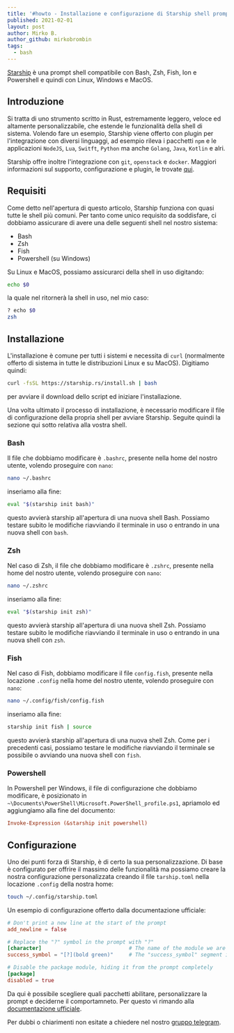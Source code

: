```yaml
---
title: '#howto - Installazione e configurazione di Starship shell prompt'
published: 2021-02-01
layout: post
author: Mirko B.
author_github: mirkobrombin
tags:
  - bash
---
```

[Starship](https://starship.rs) è una prompt shell compatibile con Bash, Zsh, Fish, Ion e Powershell e quindi con Linux, Windows e MacOS.


## Introduzione
Si tratta di uno strumento scritto in Rust, estremamente leggero, veloce ed altamente personalizzabile, che estende le funzionalità della shell di sistema. Volendo fare un esempio, Starship viene offerto con plugin per l'integrazione con diversi linguaggi, ad esempio rileva i pacchetti `npm` e le applicazioni `NodeJS`, `Lua`, `Switft`, `Python` ma anche `Golang`, `Java`, `Kotlin` e alri. 

Starship offre inoltre l'integrazione con `git`, `openstack` e `docker`. Maggiori informazioni sul supporto, configurazione e plugin, le trovate [qui](https://starship.rs/config/).

## Requisiti
Come detto nell'apertura di questo articolo, Starship funziona con quasi tutte le shell più comuni. Per tanto come unico requisito da soddisfare, ci dobbiamo assicurare di avere una delle seguenti shell nel nostro sistema:
- Bash
- Zsh
- Fish
- Powershell (su Windows)

Su Linux e MacOS, possiamo assicurarci della shell in uso digitando:

```bash
echo $0
```

la quale nel ritornerà la shell in uso, nel mio caso:

```bash
? echo $0
zsh
```

## Installazione
L'installazione è comune per tutti i sistemi e necessita di `curl` (normalmente offerto di sistema in tutte le distribuzioni Linux e su MacOS). Digitiamo quindi:

```bash
curl -fsSL https://starship.rs/install.sh | bash
```

per avviare il download dello script ed iniziare l'installazione.

Una volta ultimato il processo di installazione, è necessario modificare il file di configurazione della propria shell per avviare Starship. Seguite quindi la sezione qui sotto relativa alla vostra shell.

### Bash
Il file che dobbiamo modificare è `.bashrc`, presente nella home del nostro utente, volendo proseguire con `nano`:

```bash
nano ~/.bashrc
```

inseriamo alla fine:

```bash
eval "$(starship init bash)"
```

questo avvierà starship all'apertura di una nuova shell Bash. Possiamo testare subito le modifiche riavviando il terminale in uso o entrando in una nuova shell con `bash`.

### Zsh
Nel caso di Zsh, il file che dobbiamo modificare è `.zshrc`, presente nella home del nostro utente, volendo proseguire con `nano`:

```bash
nano ~/.zshrc
```

inseriamo alla fine:

```bash
eval "$(starship init zsh)"
```

questo avvierà starship all'apertura di una nuova shell Zsh. Possiamo testare subito le modifiche riavviando il terminale in uso o entrando in una nuova shell con `zsh`.

### Fish
Nel caso di Fish, dobbiamo modificare il file `config.fish`, presente nella locazione `.config` nella home del nostro utente, volendo proseguire con `nano`:

```bash
nano ~/.config/fish/config.fish
```

inseriamo alla fine:

```bash
starship init fish | source
```

questo avvierà starship all'apertura di una nuova shell Zsh. Come per i precedenti casi, possiamo testare le modifiche riavviando il terminale se possibile o avviando una nuova shell con `fish`.

### Powershell
In Powershell per Windows, il file di configurazione che dobbiamo modificare, è posizionato in `~\Documents\PowerShell\Microsoft.PowerShell_profile.ps1`, apriamolo ed aggiungiamo alla fine del documento:

```Ini
Invoke-Expression (&starship init powershell)
```

## Configurazione
Uno dei punti forza di Starship, è di certo la sua personalizzazione. Di base è configurato per offrire il massimo delle funzionalità ma possiamo creare la nostra configurazione personalizzata creando il file `tarship.toml` nella locazione `.config` della nostra home:

```bash
touch ~/.config/starship.toml
```

Un esempio di configurazione offerto dalla documentazione ufficiale:

```toml
# Don't print a new line at the start of the prompt
add_newline = false

# Replace the "?" symbol in the prompt with "?"
[character]                            # The name of the module we are configuring is "character"
success_symbol = "[?](bold green)"     # The "success_symbol" segment is being set to "?" with the color "bold green"

# Disable the package module, hiding it from the prompt completely
[package]
disabled = true
```

Da qui è possibile scegliere quali pacchetti abilitare, personalizzare la prompt e deciderne il comportamneto. Per questo vi rimando alla [documentazione ufficiale](https://starship.rs/config/#prompt).

Per dubbi o chiarimenti non esitate a chiedere nel nostro <a href="https://t.me/gentedilinux">gruppo telegram</a>.